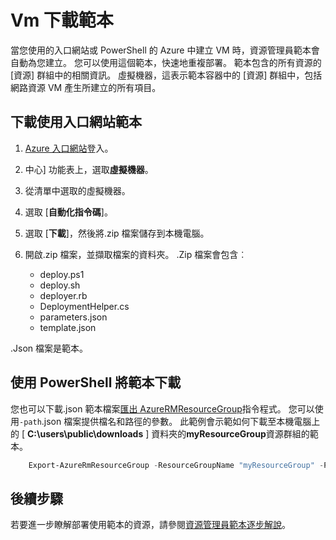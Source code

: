 <properties
    pageTitle="從 Azure VM 建立 VM 圖像 |Microsoft Azure"
    description="瞭解如何從資源管理員部署模型中建立的現有 Azure VM 建立一般化的 VM 映像"
    services="virtual-machines-windows"
    documentationCenter=""
    authors="cynthn"
    manager="timlt"
    editor=""
    tags="azure-resource-manager"/>

<tags
    ms.service="virtual-machines-windows"
    ms.workload="infrastructure-services"
    ms.tgt_pltfrm="vm-windows"
    ms.devlang="na"
    ms.topic="article"
    ms.date="10/10/2016"
    ms.author="cynthn"/>


# <a name="download-the-template-for-a-vm"></a>Vm 下載範本

當您使用的入口網站或 PowerShell 的 Azure 中建立 VM 時，資源管理員範本會自動為您建立。 您可以使用這個範本，快速地重複部署。 範本包含的所有資源的 [資源] 群組中的相關資訊。 虛擬機器，這表示範本容器中的 [資源] 群組中，包括網路資源 VM 產生所建立的所有項目。

## <a name="download-the-template-using-the-portal"></a>下載使用入口網站範本

1. [Azure 入口網站](https://portal.azure.com/)登入。
2. 中心] 功能表上，選取**虛擬機器**。
3. 從清單中選取的虛擬機器。
5. 選取 [**自動化指令碼**]。
6. 選取 [**下載**]，然後將.zip 檔案儲存到本機電腦。
7. 開啟.zip 檔案，並擷取檔案的資料夾。 .Zip 檔案會包含︰
    
    - deploy.ps1
    - deploy.sh 
    - deployer.rb
    - DeploymentHelper.cs
    - parameters.json
    - template.json

.Json 檔案是範本。
    
## <a name="download-the-template-using-powershell"></a>使用 PowerShell 將範本下載

您也可以下載.json 範本檔案[匯出 AzureRMResourceGroup](https://msdn.microsoft.com/library/mt715427.aspx)指令程式。 您可以使用`-path`.json 檔案提供檔名和路徑的參數。 此範例會示範如何下載至本機電腦上的 [ **C:\users\public\downloads** ] 資料夾的**myResourceGroup**資源群組的範本。

```powershell
    Export-AzureRmResourceGroup -ResourceGroupName "myResourceGroup" -Path "C:\users\public\downloads"
```

## <a name="next-steps"></a>後續步驟

若要進一步瞭解部署使用範本的資源，請參閱[資源管理員範本逐步解說](../resource-manager-template-walkthrough.md)。
